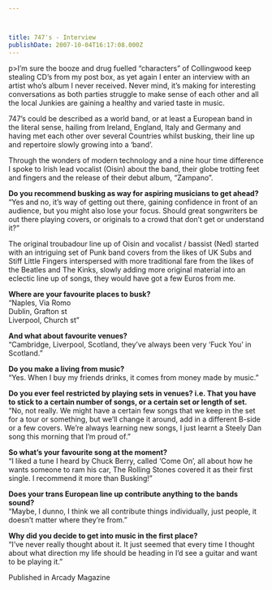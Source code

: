 ```yaml
---



title: 747's - Interview
publishDate: 2007-10-04T16:17:08.000Z
---
```

p>I&rsquo;m sure the booze and drug fuelled &ldquo;characters&rdquo; of Collingwood keep stealing CD&rsquo;s from my post box, as yet again I enter an interview with an artist who&rsquo;s album I never received. Never mind, it&rsquo;s making for interesting conversations as both parties struggle to make sense of each other and all the local Junkies are gaining a healthy and varied taste in music.

747&rsquo;s could be described as a world band, or at least a European band in the literal sense, hailing from Ireland, England, Italy and Germany and having met each other over several Countries whilst busking, their line up and repertoire slowly growing into a &lsquo;band&rsquo;.

Through the wonders of modern technology and a nine hour time difference I spoke to Irish lead vocalist (Oisin) about the band, their globe trotting feet and fingers and the release of their debut album, &ldquo;Zampano&rdquo;.

<strong>Do you recommend busking as way for aspiring musicians to get ahead?</strong><br />  &ldquo;Yes and no, it&rsquo;s way of getting out there, gaining confidence in front of an audience, but you might also lose your focus. Should great songwriters be out there playing covers, or originals to a crowd that don&rsquo;t get or understand it?&rdquo;

The original troubadour line up of Oisin and vocalist / bassist (Ned) started with an intriguing set of Punk band covers from the likes of UK Subs and Stiff Little Fingers interspersed with more traditional fare from the likes of the Beatles and The Kinks, slowly adding more original material into an eclectic line up of songs, they would have got a few Euros from me.

<strong>Where are your favourite places to busk?</strong><br />  &ldquo;Naples, Via Romo<br />  Dublin, Grafton st<br />  Liverpool, Church st&rdquo;

<strong>And what about favourite venues?</strong><br />  &ldquo;Cambridge, Liverpool, Scotland, they&rsquo;ve always been very &lsquo;Fuck You&rsquo; in Scotland.&rdquo;

<strong>Do you make a living from music?</strong><br />  &ldquo;Yes. When I buy my friends drinks, it comes from money made by music.&rdquo;

<strong>Do you ever feel restricted by playing sets in venues? i.e. That you have to stick to a certain number of songs, or a certain set or length of set.</strong><br />  &ldquo;No, not really. We might have a certain few songs that we keep in the set for a tour or something, but we&rsquo;ll change it around, add in a different B-side or a few covers. We&rsquo;re always learning new songs, I just learnt a Steely Dan song this morning that I&rsquo;m proud of.&rdquo;

<strong>So what&rsquo;s your favourite song at the moment?</strong><br />  &ldquo;I liked a tune I heard by Chuck Berry, called &lsquo;Come On&rsquo;, all about how he wants someone to ram his car, The Rolling Stones covered it as their first single. I recommend it more than Busking!&rdquo;

<strong>Does your trans European line up contribute anything to the bands sound?</strong><br />  &ldquo;Maybe, I dunno, I think we all contribute things individually, just people, it doesn&rsquo;t matter where they&rsquo;re from.&rdquo;

<strong>Why did you decide to get into music in the first place?</strong><br />  &ldquo;I&rsquo;ve never really thought about it. It just seemed that every time I thought about what direction my life should be heading in I&rsquo;d see a guitar and want to be playing it.&rdquo;


Published in Arcady Magazine
